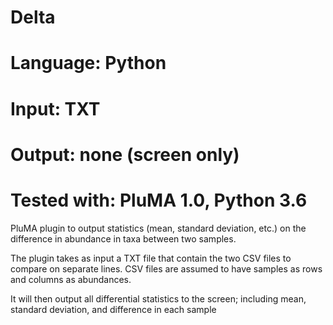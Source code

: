 # Delta
# Language: Python
# Input: TXT
# Output: none (screen only)
# Tested with: PluMA 1.0, Python 3.6

PluMA plugin to output statistics (mean, standard deviation, etc.) on the difference in abundance in taxa between two samples.

The plugin takes as input a TXT file that contain the two CSV files to compare on separate lines.  CSV files are assumed to have samples as rows and columns as abundances.

It will then output all differential statistics to the screen; including mean, standard deviation, and difference in each sample
